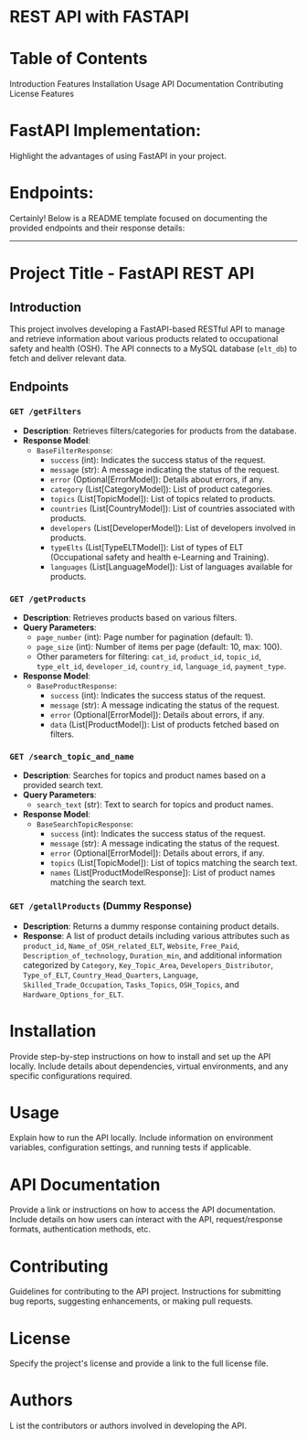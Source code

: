 # REST API with FASTAPI

# **Table of Contents**
Introduction
Features
Installation
Usage
API Documentation
Contributing
License
Features

# **FastAPI Implementation:**
Highlight the advantages of using FastAPI in your project.

# **Endpoints:**
Certainly! Below is a README template focused on documenting the provided endpoints and their response details:

---

# Project Title - FastAPI REST API

## Introduction

This project involves developing a FastAPI-based RESTful API to manage and retrieve information about various products related to occupational safety and health (OSH). The API connects to a MySQL database (`elt_db`) to fetch and deliver relevant data.

## Endpoints

### `GET /getFilters`

- **Description**: Retrieves filters/categories for products from the database.
- **Response Model**:
  - `BaseFilterResponse`:
    - `success` (int): Indicates the success status of the request.
    - `message` (str): A message indicating the status of the request.
    - `error` (Optional[ErrorModel]): Details about errors, if any.
    - `category` (List[CategoryModel]): List of product categories.
    - `topics` (List[TopicModel]): List of topics related to products.
    - `countries` (List[CountryModel]): List of countries associated with products.
    - `developers` (List[DeveloperModel]): List of developers involved in products.
    - `typeElts` (List[TypeELTModel]): List of types of ELT (Occupational safety and health e-Learning and Training).
    - `languages` (List[LanguageModel]): List of languages available for products.

### `GET /getProducts`

- **Description**: Retrieves products based on various filters.
- **Query Parameters**:
  - `page_number` (int): Page number for pagination (default: 1).
  - `page_size` (int): Number of items per page (default: 10, max: 100).
  - Other parameters for filtering: `cat_id`, `product_id`, `topic_id`, `type_elt_id`, `developer_id`, `country_id`, `language_id`, `payment_type`.
- **Response Model**:
  - `BaseProductResponse`:
    - `success` (int): Indicates the success status of the request.
    - `message` (str): A message indicating the status of the request.
    - `error` (Optional[ErrorModel]): Details about errors, if any.
    - `data` (List[ProductModel]): List of products fetched based on filters.

### `GET /search_topic_and_name`

- **Description**: Searches for topics and product names based on a provided search text.
- **Query Parameters**:
  - `search_text` (str): Text to search for topics and product names.
- **Response Model**:
  - `BaseSearchTopicResponse`:
    - `success` (int): Indicates the success status of the request.
    - `message` (str): A message indicating the status of the request.
    - `error` (Optional[ErrorModel]): Details about errors, if any.
    - `topics` (List[TopicModel]): List of topics matching the search text.
    - `names` (List[ProductModelResponse]): List of product names matching the search text.

### `GET /getallProducts` (Dummy Response)

- **Description**: Returns a dummy response containing product details.
- **Response**: A list of product details including various attributes such as `product_id`, `Name_of_OSH_related_ELT`, `Website`, `Free_Paid`, `Description_of_technology`, `Duration_min`, and additional information categorized by `Category`, `Key_Topic_Area`, `Developers_Distributor`, `Type_of_ELT`, `Country_Head_Quarters`, `Language`, `Skilled_Trade_Occupation`, `Tasks_Topics`, `OSH_Topics`, and `Hardware_Options_for_ELT`.

# **Installation**
Provide step-by-step instructions on how to install and set up the API locally.
Include details about dependencies, virtual environments, and any specific configurations required.

# **Usage**
Explain how to run the API locally.
Include information on environment variables, configuration settings, and running tests if applicable.

# **API Documentation**
Provide a link or instructions on how to access the API documentation.
Include details on how users can interact with the API, request/response formats, authentication methods, etc.

# **Contributing**
Guidelines for contributing to the API project.
Instructions for submitting bug reports, suggesting enhancements, or making pull requests.

# **License**
Specify the project's license and provide a link to the full license file.

# **Authors**
L  ist the contributors or authors involved in developing the API.
